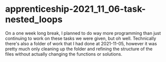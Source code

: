 # apprenticeship-2021_11_06-task-nested_loops
On a one week long break, I planned to do way more programming than just continuing to work on these tasks we were given, but oh well.
Technically there's also a folder of work that I had done at 2021-11-05, however it was pretty much only cleaning up the folder and refining the structure of the files without actually changing the functions or solutions.

